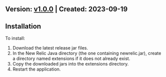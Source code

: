 ## Version: [v1.0.0](https://github.com/newrelic-experimental/newrelic-java-aws-kms/releases/tag/v1.0.0) | Created: 2023-09-19
## Installation

To install:

1. Download the latest release jar files.
2. In the New Relic Java directory (the one containing newrelic.jar), create a directory named extensions if it does not already exist.
3. Copy the downloaded jars into the extensions directory.
4. Restart the application.   
